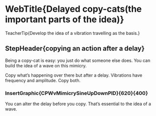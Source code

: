 
# WebTitle{Delayed copy-cats(the important parts of the idea)}

TeacherTip{Develop the idea of a vibration travelling as the basis.}

## StepHeader{copying an action after a delay}

Being a copy-cat is easy: you just do what someone else does. You can build the idea of a wave on this mimicry.

Copy what’s happening over there but after a delay. Vibrations have frequency and amplitude. Copy both.

### InsertGraphic{CPWvMimicrySineUpDownPID}{620}{400}

You can alter the delay before you copy. That’s essential to the idea of a wave.

